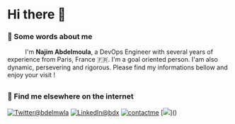 # Hi there 👋

<!--
**najx/najx** is a ✨ _special_ ✨ repository because its `README.md` (this file) appears on your GitHub profile.
Here are some ideas to get you started:
- 🔭 I’m currently working on ...
- 🌱 I’m currently learning ...
- 👯 I’m looking to collaborate on ...
- 🤔 I’m looking for help with ...
- 💬 Ask me about ...
- 📫 How to reach me: ...
- 😄 Pronouns: ...
- ⚡ Fun fact: ...
-->

### 💬 Some words about me

<samp><p align=”justify” style="text-indent:40px;"> 
I'm <b>Najim Abdelmoula</b>, a DevOps Engineer with several years of experience from Paris, France 🇫🇷. 
I'm a goal oriented person. I'am also dynamic, persevering and rigorous.
Please find my informations bellow and enjoy your visit !</p></samp> 

## 

### 💬 Find me elsewhere on the internet

<a href="https://twitter.com/bdelmwla"><img src="https://img.shields.io/badge/Twitter--_.svg?style=social&logo=twitter" alt="Twitter@bdelmwla"></a>
<a href="https://www.linkedin.com/in/abdx"><img src="https://img.shields.io/badge/LinkedIn--_.svg?style=social&logo=linkedin" alt="LinkedIn@bdx"></a>
<a href="mailto:najim.abdelmoula@yandex.com"><img src="https://img.shields.io/badge/Contact%20Me--_.svg?style=social&logo=mail.ru" alt="contactme"></a>
[![](https://visitor-badge.glitch.me/badge?page_id=najx.visitor-badge")]()
